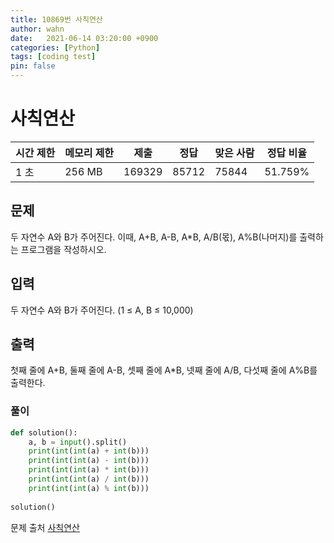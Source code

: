```yaml
---
title: 10869번 사칙연산
author: wahn
date:   2021-06-14 03:20:00 +0900
categories: [Python]
tags: [coding test]
pin: false
---
```


# 사칙연산

|시간 제한|메모리 제한|제출|정답|맞은 사람|정답 비율|
|---|---|---|---|---|---|
|1 초|256 MB|169329|85712|75844|51.759%|


## 문제  


두 자연수 A와 B가 주어진다. 이때, A+B, A-B, A*B, A/B(몫), A%B(나머지)를 출력하는 프로그램을 작성하시오.



## 입력  

두 자연수 A와 B가 주어진다. (1 ≤ A, B ≤ 10,000)

## 출력  


첫째 줄에 A+B, 둘째 줄에 A-B, 셋째 줄에 A*B, 넷째 줄에 A/B, 다섯째 줄에 A%B를 출력한다.

  
### 풀이  
 
```python
def solution():
    a, b = input().split()
    print(int(int(a) + int(b)))
    print(int(int(a) - int(b)))
    print(int(int(a) * int(b)))
    print(int(int(a) / int(b)))
    print(int(int(a) % int(b)))
    
solution()
 ```

  
문제 출처 [사칙연산]  

[사칙연산]: https://www.acmicpc.net/problem/10869